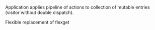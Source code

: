 Application applies pipeline of actions to collection of mutable entries (visitor without double dispatch).

Flexible replacement of flexget
